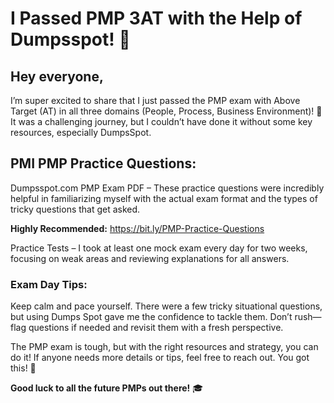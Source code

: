 # I Passed PMP 3AT with the Help of Dumpsspot! 🎉

## Hey everyone,

I’m super excited to share that I just passed the PMP exam with Above Target (AT) in all three domains (People, Process, Business Environment)! 🎯 It was a challenging journey, but I couldn’t have done it without some key resources, especially DumpsSpot.

## PMI PMP Practice Questions:

Dumpsspot.com PMP Exam PDF – These practice questions were incredibly helpful in familiarizing myself with the actual exam format and the types of tricky questions that get asked.

**Highly Recommended:** https://bit.ly/PMP-Practice-Questions

Practice Tests – I took at least one mock exam every day for two weeks, focusing on weak areas and reviewing explanations for all answers.

### Exam Day Tips:
Keep calm and pace yourself. There were a few tricky situational questions, but using Dumps Spot gave me the confidence to tackle them.
Don’t rush—flag questions if needed and revisit them with a fresh perspective.

The PMP exam is tough, but with the right resources and strategy, you can do it! If anyone needs more details or tips, feel free to reach out. You got this! 💪

**Good luck to all the future PMPs out there!** 🎓

